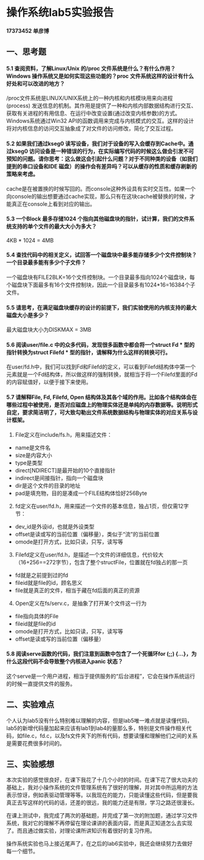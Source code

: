 # 操作系统lab5实验报告

#### 17373452 单彦博

## 一、思考题

#### 5.1 查阅资料，了解Linux/Unix 的/proc 文件系统是什么？有什么作用？Windows 操作系统又是如何实现这些功能的？proc 文件系统这样的设计有什么好处和可以改进的地方？

/proc文件系统是LINUX/UNIX系统上的一种内核和内核模块用来向进程 (process) 发送信息的机制。其作用是提供了一种和内核内部数据结构进行交互、获取有关进程的有用信息、在运行中改变设置(通过改变内核参数)的方式。Windows系统通过Win32 API的函数调用来完成与内核模式的交互。这样的设计将对内核信息的访问交互抽象成了对文件的访问修改，简化了交互过程。

#### 5.2 如果我们通过kseg0 读写设备，我们对于设备的写入会缓存到Cache中。通过kseg0 访问设备是一种错误的行为，在实际编写代码的时候这么做会引发不可预知的问题。请你思考：这么做这会引起什么问题？对于不同种类的设备（如我们提到的串口设备和IDE 磁盘）的操作会有差异吗？可以从缓存的性质和缓存刷新的策略来考虑。

cache是在被置换的时候写回的。而console这种外设具有实时交互性。如果一个向console的输出想要通过cache实现，那么只有在这块cache被替换的时候，才能真正在console上看到对应的输出。

#### 5.3 一个Block 最多存储1024 个指向其他磁盘块的指针，试计算，我们的文件系统支持的单个文件的最大大小为多大？

4KB \* 1024 = 4MB

#### 5.4 查找代码中的相关定义，试回答一个磁盘块中最多能存储多少个文件控制块？一个目录最多能有多少个子文件？

一个磁盘块有FILE2BLK=16个文件控制块。一个目录最多指向1024个磁盘块，每个磁盘块下面最多有16个文件控制块，因此一个目录最多有1024*16=16384个子文件。

#### 5.5 请思考，在满足磁盘块缓存的设计的前提下，我们实验使用的内核支持的最大磁盘大小是多少？

最大磁盘块大小为DISKMAX = 3MB

#### 5.6 阅读user/file.c 中的众多代码，发现很多函数中都会将一个struct Fd * 型的指针转换为struct Filefd * 型的指针，请解释为什么这样的转换可行。

在user/fd.h中，我们可以找到Fd和Filefd的定义，可以看到Filefd结构体中第一个元素就是一个Fd结构体，所以做这样的强制转换，就相当于将一个Filefd里面的Fd的内容赋值好，以便于接下来使用。

#### 5.7 请解释File, Fd, Filefd, Open 结构体及其各个域的作用。比如各个结构体会在哪些过程中被使用，是否对应磁盘上的物理实体还是单纯的内存数据等。说明形式自定，要求简洁明了，可大致勾勒出文件系统数据结构与物理实体的对应关系与设计框架。

1. File定义在include/fs.h，用来描述文件：

- name是文件名
- size是内容大小
- type是类型
- direct[NDIRECT]是最开始的10个直接指针
- indirect是间接指针，指向一个磁盘块
- dir是这个文件的目录的地址
- pad是填充物，目的是凑成一个FILE结构体恰好256Byte

2. fd定义在user/fd.h，用来描述一个文件的基本信息，独占1页，但仅需12字节：

- dev_id是外设id，也就是外设类型
- offset是读或写的当前位置（偏移量），类似于“流”的当前位置
- omode是打开方式，比如只读，只写，读写等

3. Filefd定义在user/fd.h，是描述一个文件的详细信息，代价较大（16+256==272字节），包含了整个structFile，位置就在fd独占的那一页

- fd就是之前提到过的fd
- fileid就是file的id，顾名思义
- file就是真正的文件，相当于藏在fd后面的真正的资源

4. Open定义在fs/serv.c，是抽象了打开某个文件这一行为

- file指向具体的File
- fileid就是file的id
- omode是打开方式，比如只读，只写，读写等
- offset是读或写的当前位置（偏移量）

#### 5.8 阅读serve函数的代码，我们注意到函数中包含了一个死循环for (;;) {...}，为什么这段代码不会导致整个内核进入panic 状态？

这个serve是一个用户进程，相当于提供服务的“后台进程”，它会在操作系统运行的时候一直提供文件的服务。

## 二、实验难点

个人认为lab5没有什么特别难以理解的内容，但是lab5唯一难点就是读懂代码，lab5的新增代码量加起来应该有lab1到lab4的量那么多，特别是文件操作相关代码，如file.c，fd.c，以及fs文件夹下的所有代码，想要读懂和理解他们之间的关系是需要花费很多时间的。

## 三、实验感想

本次实验的感觉很良好，在课下我花了十几个小时的时间。在课下花了很大功夫的基础上，我对小操作系统的文件管理系统有了很好的理解，并对其中所运用的方法表示惊讶，例如表驱动管理等等。以我现在的能力，只能读懂这些代码，但是要我真正去写这样的代码的话，还差的很远，我的能力还是有限，学习之路还很漫长。

在课上测试中，我完成了两次的基础题，并完成了第一次的附加题，通过学习文件系统，我对它的理解不再停留在理论课讲的表面内容，而是真正知道怎么去实现了。而且通过做实验，对理论课所讲知识有着很好的复习作用。

操作系统实验也马上接近尾声了，在之后的lab6实验中，我还会继续努力去做好每一个细节。